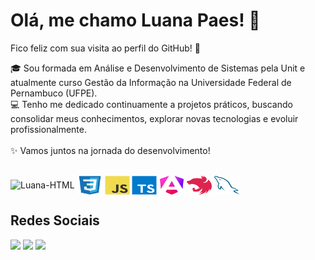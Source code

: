 # Olá, me chamo Luana Paes! 👋

Fico feliz com sua visita ao perfil do GitHub! 🤩

🎓 Sou formada em Análise e Desenvolvimento de Sistemas pela Unit e atualmente curso Gestão da Informação na Universidade Federal de Pernambuco (UFPE).<br>
💻 Tenho me dedicado continuamente a projetos práticos, buscando consolidar meus conhecimentos, explorar novas tecnologias e evoluir profissionalmente.
<br>
<br>
✨ Vamos juntos na jornada do desenvolvimento!

<div style="display: inline_block"><br>
  <img align="center" alt="Luana-HTML" height="30" width="40" src="https://prosimples.com/wp-content/uploads/2024/01/html.png">
  <img align="center" alt="Luana-CSS" height="30" width="40" src="https://github.com/devicons/devicon/blob/master/icons/css3/css3-original.svg">
  <img align="center" alt="Luana-Js" height="30" width="40" src="https://github.com/devicons/devicon/blob/master/icons/javascript/javascript-original.svg">
  <img align="center" alt="Luana-Ts" height="30" width="40" src="https://github.com/devicons/devicon/blob/master/icons/typescript/typescript-original.svg">
  <img align="center" alt="Luana-Angular" height="30" width="40" src="https://github.com/devicons/devicon/blob/master/icons/angular/angular-original.svg">
  <img align="center" alt="Luana-Nest" height="30" width="40" src="https://github.com/devicons/devicon/blob/master/icons/nestjs/nestjs-original.svg">
  <img align="center" alt="Luana-MySQL" height="30" width="40" src="https://github.com/devicons/devicon/blob/master/icons/mysql/mysql-original.svg">
</div>
  
  ## Redes Sociais
 
<div> 
   <a href="https://www.linkedin.com/in/luana-paes-0b7084238/" target="_blank"><img src="https://img.shields.io/badge/-LinkedIn-%230077B5?style=for-the-badge&logo=linkedin&logoColor=white" target="_blank"></a> 
  <a href = "mailto:cluanafranca598@gmail.com"><img src="https://img.shields.io/badge/-Gmail-%23333?style=for-the-badge&logo=gmail&logoColor=white" target="_blank"></a>
  <a href="https://instagram.com/lunaf0_" target="_blank"><img src="https://img.shields.io/badge/-Instagram-%23E4405F?style=for-the-badge&logo=instagram&logoColor=white" target="_blank"></a>
  
</div>
